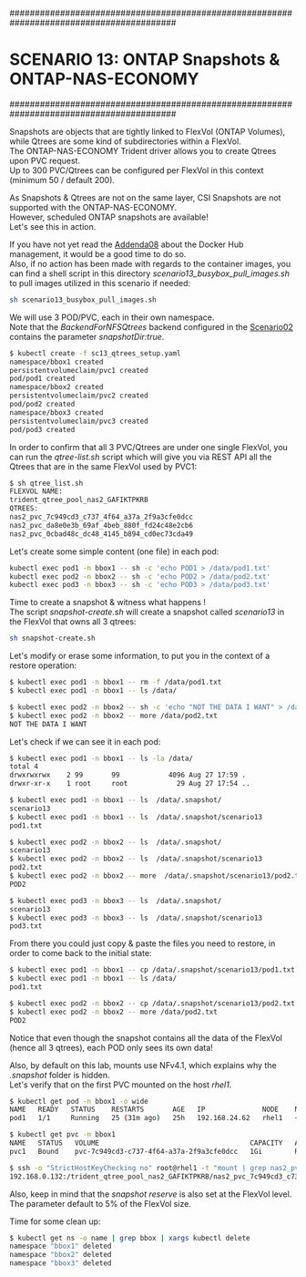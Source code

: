 #########################################################################################
# SCENARIO 13: ONTAP Snapshots & ONTAP-NAS-ECONOMY
#########################################################################################  

Snapshots are objects that are tightly linked to FlexVol (ONTAP Volumes), while Qtrees are some kind of subdirectories within a FlexVol.  
The ONTAP-NAS-ECONOMY Trident driver allows you to create Qtrees upon PVC request.  
Up to 300 PVC/Qtrees can be configured per FlexVol in this context (minimum 50 / default 200).  

As Snapshots & Qtrees are not on the same layer, CSI Snapshots are not supported with the ONTAP-NAS-ECONOMY.  
However, scheduled ONTAP snapshots are available!  
Let's see this in action.  

If you have not yet read the [Addenda08](../../../Addendum/Addenda08) about the Docker Hub management, it would be a good time to do so.  
Also, if no action has been made with regards to the container images, you can find a shell script in this directory _scenario13_busybox_pull_images.sh_ to pull images utilized in this scenario if needed:  
```bash
sh scenario13_busybox_pull_images.sh
```

We will use 3 POD/PVC, each in their own namespace.  
Note that the _BackendForNFSQtrees_ backend configured in the [Scenario02](../../../Scenario02) contains the parameter _snapshotDir:true_.  
```bash
$ kubectl create -f sc13_qtrees_setup.yaml
namespace/bbox1 created
persistentvolumeclaim/pvc1 created
pod/pod1 created
namespace/bbox2 created
persistentvolumeclaim/pvc2 created
pod/pod2 created
namespace/bbox3 created
persistentvolumeclaim/pvc3 created
pod/pod3 created
```

In order to confirm that all 3 PVC/Qtrees are under one single FlexVol, you can run the _qtree-list.sh_ script which will give you via REST API all the Qtrees that are in the same FlexVol used by PVC1:
```bash
$ sh qtree_list.sh
FLEXVOL NAME:
trident_qtree_pool_nas2_GAFIKTPKRB
QTREES:
nas2_pvc_7c949cd3_c737_4f64_a37a_2f9a3cfe0dcc
nas2_pvc_da8e0e3b_69af_4beb_880f_fd24c48e2cb6
nas2_pvc_0cbad48c_dc48_4145_b894_cd0ec73cda49
```

Let's create some simple content (one file) in each pod:
```bash
kubectl exec pod1 -n bbox1 -- sh -c 'echo POD1 > /data/pod1.txt'
kubectl exec pod2 -n bbox2 -- sh -c 'echo POD2 > /data/pod2.txt'
kubectl exec pod3 -n bbox3 -- sh -c 'echo POD3 > /data/pod3.txt'
```

Time to create a snapshot & witness what happens !  
The script _snapshot-create.sh_ will create a snapshot called _scenario13_ in the FlexVol that owns all 3 qtrees:
```bash
sh snapshot-create.sh
```

Let's modify or erase some information, to put you in the context of a restore operation:
```bash
$ kubectl exec pod1 -n bbox1 -- rm -f /data/pod1.txt
$ kubectl exec pod1 -n bbox1 -- ls /data/

$ kubectl exec pod2 -n bbox2 -- sh -c 'echo "NOT THE DATA I WANT" > /data/pod2.txt'
$ kubectl exec pod2 -n bbox2 -- more /data/pod2.txt
NOT THE DATA I WANT
```

Let's check if we can see it in each pod:
```bash
$ kubectl exec pod1 -n bbox1 -- ls -la /data/
total 4
drwxrwxrwx    2 99       99            4096 Aug 27 17:59 .
drwxr-xr-x    1 root     root            29 Aug 27 17:54 ..

$ kubectl exec pod1 -n bbox1 -- ls  /data/.snapshot/
scenario13
$ kubectl exec pod1 -n bbox1 -- ls  /data/.snapshot/scenario13
pod1.txt

$ kubectl exec pod2 -n bbox2 -- ls  /data/.snapshot/
scenario13
$ kubectl exec pod2 -n bbox2 -- ls  /data/.snapshot/scenario13
pod2.txt
$ kubectl exec pod2 -n bbox2 -- more  /data/.snapshot/scenario13/pod2.txt
POD2

$ kubectl exec pod3 -n bbox3 -- ls  /data/.snapshot/
scenario13
$ kubectl exec pod3 -n bbox3 -- ls  /data/.snapshot/scenario13
pod3.txt
```

From there you could just copy & paste the files you need to restore, in order to come back to the initial state:
```bash
$ kubectl exec pod1 -n bbox1 -- cp /data/.snapshot/scenario13/pod1.txt /data/
$ kubectl exec pod1 -n bbox1 -- ls /data/
pod1.txt

$ kubectl exec pod2 -n bbox2 -- cp /data/.snapshot/scenario13/pod2.txt /data/
$ kubectl exec pod2 -n bbox2 -- more /data/pod2.txt
POD2
```

Notice that even though the snapshot contains all the data of the FlexVol (hence all 3 qtrees), each POD only sees its own data!  

Also, by default on this lab, mounts use NFv4.1, which explains why the _.snapshot_ folder is hidden.  
Let's verify that on the first PVC mounted on the host _rhel1_.  
```bash
$ kubectl get pod -n bbox1 -o wide
NAME   READY   STATUS    RESTARTS       AGE   IP              NODE    NOMINATED NODE   READINESS GATES
pod1   1/1     Running   25 (31m ago)   25h   192.168.24.62   rhel1   <none>           <none>

$ kubectl get pvc -n bbox1
NAME   STATUS   VOLUME                                     CAPACITY   ACCESS MODES   STORAGECLASS                AGE
pvc1   Bound    pvc-7c949cd3-c737-4f64-a37a-2f9a3cfe0dcc   1Gi        RWX            storage-class-nas-economy   25h

$ ssh -o "StrictHostKeyChecking no" root@rhel1 -t "mount | grep nas2_pvc_7c949cd3_c737_4f64_a37a_2f9a3cfe0dcc"
192.168.0.132:/trident_qtree_pool_nas2_GAFIKTPKRB/nas2_pvc_7c949cd3_c737_4f64_a37a_2f9a3cfe0dcc on /var/lib/kubelet/pods/ffba9872-c5c1-45e3-a8ba-6662cd781424/volumes/kubernetes.io~csi/pvc-7c949cd3-c737-4f64-a37a-2f9a3cfe0dcc/mount type nfs4 (rw,relatime,vers=4.1,rsize=65536,wsize=65536,namlen=255,hard,proto=tcp,port=0,timeo=600,retrans=2,sec=sys,clientaddr=192.168.0.61,local_lock=none,addr=192.168.0.132)
```

Also, keep in mind that the _snapshot reserve_ is also set at the FlexVol level.  
The parameter default to 5% of the FlexVol size.  

Time for some clean up:
```bash
$ kubectl get ns -o name | grep bbox | xargs kubectl delete
namespace "bbox1" deleted
namespace "bbox2" deleted
namespace "bbox3" deleted
```